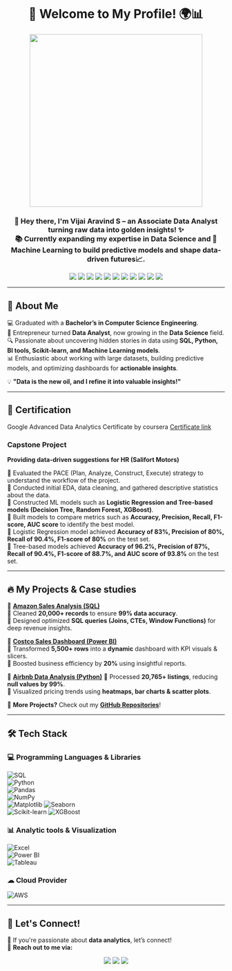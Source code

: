 <h1 align="center">🚀 Welcome to My Profile! 🌍📊</h1>  
<p align="center">
<img src="https://media.giphy.com/media/RbDKaczqWovIugyJmW/giphy.gif" width="400px">
</p>  

<h3 align="center">
👋 Hey there, I'm <b>Vijai Aravind S</b> – an Associate Data Analyst turning raw data into golden insights! ✨<br>
📚 Currently expanding my expertise in <b>Data Science</b> and 🤖<b>Machine Learning</b> to build predictive models and shape data-driven futures📈. 
</h3>
 

<p align="center"> 
  <img src="https://img.shields.io/badge/Microsoft_Excel-217346?style=for-the-badge&logo=microsoft-excel&logoColor=white">
  <img src="https://img.shields.io/badge/SQL-%23CC2927.svg?style=for-the-badge&logo=microsoft-sql-server&logoColor=white">
  <img src="https://img.shields.io/badge/Power%20BI-%23F2C811.svg?style=for-the-badge&logo=power-bi&logoColor=black">
  <img src="https://img.shields.io/badge/Tableau-%230056D2.svg?style=for-the-badge&logo=tableau&logoColor=white">
  <img src="https://img.shields.io/badge/Python-%233776AB.svg?style=for-the-badge&logo=python&logoColor=white">
  <img src="https://img.shields.io/badge/Pandas-150458?style=for-the-badge&logo=pandas&logoColor=white">
  <img src="https://img.shields.io/badge/NumPy-013243?style=for-the-badge&logo=numpy&logoColor=white">
  <img src="https://img.shields.io/badge/Matplotlib-11557C?style=for-the-badge&logo=plotly&logoColor=white">
  <img src="https://img.shields.io/badge/Seaborn-3C91E6?style=for-the-badge&logo=plotly&logoColor=white">
  <img src="https://img.shields.io/badge/Scikit--Learn-F7931E?style=for-the-badge&logo=scikit-learn&logoColor=white">
  <img src="https://img.shields.io/badge/AWS-%23FF9900.svg?style=for-the-badge&logo=amazonaws&logoColor=white">
</p>

---
 
## **🚀 About Me**  

💻 Graduated with a **Bachelor’s in Computer Science Engineering**.  
💼 Entrepreneur turned **Data Analyst**, now growing in the **Data Science** field.  
🔍 Passionate about uncovering hidden stories in data using **SQL, Python, BI tools, Scikit-learn, and Machine Learning models**.  
📊 Enthusiastic about working with large datasets, building predictive models, and optimizing dashboards for **actionable insights**.  


💡 **"Data is the new oil, and I refine it into valuable insights!"**  

---

## **🏅 Certification**

Google Advanced Data Analytics Certificate by coursera [Certificate link](https://www.coursera.org/account/accomplishments/professional-cert/FQFOX6XNNWFE)

### **Capstone Project**  
**Providing data-driven suggestions for HR (Salifort Motors)**  

📌 Evaluated the PACE (Plan, Analyze, Construct, Execute) strategy to understand the workflow of the project.  
📌 Conducted initial EDA, data cleaning, and gathered descriptive statistics about the data.  
📌 Constructed ML models such as **Logistic Regression and Tree-based models (Decision Tree, Random Forest, XGBoost)**.  
📌 Built models to compare metrics such as **Accuracy, Precision, Recall, F1-score, AUC score** to identify the best model.  
📌 Logistic Regression model achieved **Accuracy of 83%, Precision of 80%, Recall of 90.4%, F1-score of 80%** on the test set.  
📌 Tree-based models achieved **Accuracy of 96.2%, Precision of 87%, Recall of 90.4%, F1-score of 88.7%, and AUC score of 93.8%** on the test set.  

---

## **🔥 My Projects & Case studies**  
🌟 **[Amazon Sales Analysis (SQL)](https://github.com/VijaiAravind/Amazon-sales-project-sql-)**  
📌 Cleaned **20,000+ records** to ensure **99% data accuracy**.  
📌 Designed optimized **SQL queries (Joins, CTEs, Window Functions)** for deep revenue insights.  

🌟 **[Costco Sales Dashboard (Power BI)](https://github.com/VijaiAravind/Costco-Power-BI-Project)**  
📌 Transformed **5,500+ rows** into a **dynamic** dashboard with KPI visuals & slicers.  
📌 Boosted business efficiency by **20%** using insightful reports.  

🌟 **[Airbnb Data Analysis (Python)](https://github.com/VijaiAravind/Python-EDA-Project)** 
📌 Processed **20,765+ listings**, reducing **null values by 99%**.  
📌 Visualized pricing trends using **heatmaps, bar charts & scatter plots**.  


💾 **More Projects?** Check out my **[GitHub Repositories](https://github.com/VijaiAravind?tab=repositories)**!  

---

## **🛠️ Tech Stack**  
### **💻 Programming Languages & Libraries**  
![SQL](https://img.shields.io/badge/SQL-CC2927?style=flat&logo=Microsoft-SQL-Server&logoColor=white)  
![Python](https://img.shields.io/badge/Python-3776AB?style=flat&logo=python&logoColor=white)  
![Pandas](https://img.shields.io/badge/Pandas-150458?style=flat&logo=pandas&logoColor=white)  
![NumPy](https://img.shields.io/badge/NumPy-013243?style=flat&logo=numpy&logoColor=white)  
![Matplotlib](https://img.shields.io/badge/Matplotlib-008080?style=flat&logo=data:image/svg+xml;base64,PHN2ZyB3aWR0aD0iMzAiIGhlaWdodD0iMzAiIHZpZXdCb3g9IjAgMCA1MTIgNTEyIiB4bWxucz0iaHR0cDovL3d3dy53My5vcmcvMjAwMC9zdmciPjxwYXRoIGZpbGw9IiNGNkY2RjYiIGQ9Ik00NzIuMyAyNDAuNWMwIDIwNC44LTY2LjYgMjEwLjYtMjY2LjQgMjEwLjZTMTk5LjUgNDQ1LjMgMTk5LjUgMjQwLjVjMC0yMDQuNiA2Ni42LTIxMC40IDI2Ni40LTIxMC40czI2Ni40IDUuOCAyNjYuNCAyMTAuNHoiLz48L3N2Zz4=)
![Seaborn](https://img.shields.io/badge/Seaborn-3C91E6?style=flat&logo=plotly&logoColor=white)  
![Scikit-learn](https://img.shields.io/badge/Scikit--learn-F7931E?style=flat&logo=scikit-learn&logoColor=white)
![XGBoost](https://img.shields.io/badge/XGBoost-FF6600?style=flat&logo=xgboost&logoColor=white)

### **📊 Analytic tools & Visualization**  
![Excel](https://img.shields.io/badge/Microsoft%20Excel-217346?style=flat&logo=microsoft-excel&logoColor=white)  
![Power BI](https://img.shields.io/badge/Power%20BI-F2C811?style=flat&logo=Power-BI&logoColor=black)  
![Tableau](https://img.shields.io/badge/Tableau-0056D2?style=flat&logo=Tableau&logoColor=white)  

### **☁ Cloud Provider**  
![AWS](https://img.shields.io/badge/AWS-232F3E?style=flat&logo=amazonaws&logoColor=orange) 

---

## **📣 Let's Connect!**  
💬 If you're passionate about **data analytics**, let’s connect!  
📩 **Reach out to me via:**  
<p align="center">
<a href="https://www.linkedin.com/in/vijai-aravind-s-70233a26a?lipi=urn%3Ali%3Apage%3Ad_flagship3_profile_view_base_contact_details%3BfJdG5%2F7WSzy%2BS4pG4QoIBw%3D%3D"><img src="https://img.shields.io/badge/LinkedIn-Connect-blue?style=flat&logo=linkedin"></a>
<a href="https://github.com/VijaiAravind"><img src="https://img.shields.io/badge/GitHub-Follow-black?style=flat&logo=github"></a>
<a href="mailto:vijaiaravind.sva@gmail.com"><img src="https://img.shields.io/badge/Email-Contact-red?style=flat&logo=gmail"></a>
</p>


